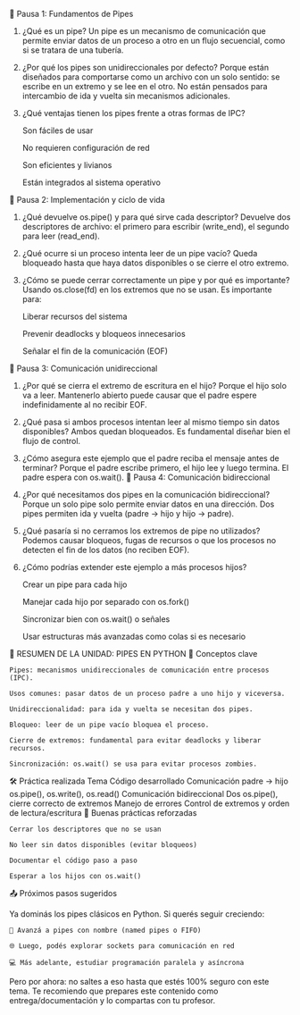
🔹 Pausa 1: Fundamentos de Pipes

1. ¿Qué es un pipe?
Un pipe es un mecanismo de comunicación que permite enviar datos de un proceso a otro en un flujo secuencial, como si se tratara de una tubería.

2. ¿Por qué los pipes son unidireccionales por defecto?
Porque están diseñados para comportarse como un archivo con un solo sentido: se escribe en un extremo y se lee en el otro. No están pensados para intercambio de ida y vuelta sin mecanismos adicionales.

3. ¿Qué ventajas tienen los pipes frente a otras formas de IPC?

    Son fáciles de usar

    No requieren configuración de red

    Son eficientes y livianos

    Están integrados al sistema operativo

🔹 Pausa 2: Implementación y ciclo de vida

1. ¿Qué devuelve os.pipe() y para qué sirve cada descriptor?
Devuelve dos descriptores de archivo: el primero para escribir (write_end), el segundo para leer (read_end).

2. ¿Qué ocurre si un proceso intenta leer de un pipe vacío?
Queda bloqueado hasta que haya datos disponibles o se cierre el otro extremo.

3. ¿Cómo se puede cerrar correctamente un pipe y por qué es importante?
Usando os.close(fd) en los extremos que no se usan. Es importante para:

    Liberar recursos del sistema

    Prevenir deadlocks y bloqueos innecesarios

    Señalar el fin de la comunicación (EOF)

🔹 Pausa 3: Comunicación unidireccional

1. ¿Por qué se cierra el extremo de escritura en el hijo?
Porque el hijo solo va a leer. Mantenerlo abierto puede causar que el padre espere indefinidamente al no recibir EOF.

2. ¿Qué pasa si ambos procesos intentan leer al mismo tiempo sin datos disponibles?
Ambos quedan bloqueados. Es fundamental diseñar bien el flujo de control.

3. ¿Cómo asegura este ejemplo que el padre reciba el mensaje antes de terminar?
Porque el padre escribe primero, el hijo lee y luego termina. El padre espera con os.wait().
🔹 Pausa 4: Comunicación bidireccional

1. ¿Por qué necesitamos dos pipes en la comunicación bidireccional?
Porque un solo pipe solo permite enviar datos en una dirección. Dos pipes permiten ida y vuelta (padre → hijo y hijo → padre).

2. ¿Qué pasaría si no cerramos los extremos de pipe no utilizados?
Podemos causar bloqueos, fugas de recursos o que los procesos no detecten el fin de los datos (no reciben EOF).

3. ¿Cómo podrías extender este ejemplo a más procesos hijos?

    Crear un pipe para cada hijo

    Manejar cada hijo por separado con os.fork()

    Sincronizar bien con os.wait() o señales

    Usar estructuras más avanzadas como colas si es necesario

🧾 RESUMEN DE LA UNIDAD: PIPES EN PYTHON
🧠 Conceptos clave

    Pipes: mecanismos unidireccionales de comunicación entre procesos (IPC).

    Usos comunes: pasar datos de un proceso padre a uno hijo y viceversa.

    Unidireccionalidad: para ida y vuelta se necesitan dos pipes.

    Bloqueo: leer de un pipe vacío bloquea el proceso.

    Cierre de extremos: fundamental para evitar deadlocks y liberar recursos.

    Sincronización: os.wait() se usa para evitar procesos zombies.

🛠️ Práctica realizada
Tema	Código desarrollado
Comunicación padre → hijo	os.pipe(), os.write(), os.read()
Comunicación bidireccional	Dos os.pipe(), cierre correcto de extremos
Manejo de errores	Control de extremos y orden de lectura/escritura
📌 Buenas prácticas reforzadas

    Cerrar los descriptores que no se usan

    No leer sin datos disponibles (evitar bloqueos)

    Documentar el código paso a paso

    Esperar a los hijos con os.wait()

📤 Próximos pasos sugeridos

Ya dominás los pipes clásicos en Python. Si querés seguir creciendo:

    📁 Avanzá a pipes con nombre (named pipes o FIFO)

    🌐 Luego, podés explorar sockets para comunicación en red

    💻 Más adelante, estudiar programación paralela y asíncrona

Pero por ahora: no saltes a eso hasta que estés 100% seguro con este tema.
Te recomiendo que prepares este contenido como entrega/documentación y lo compartas con tu profesor.